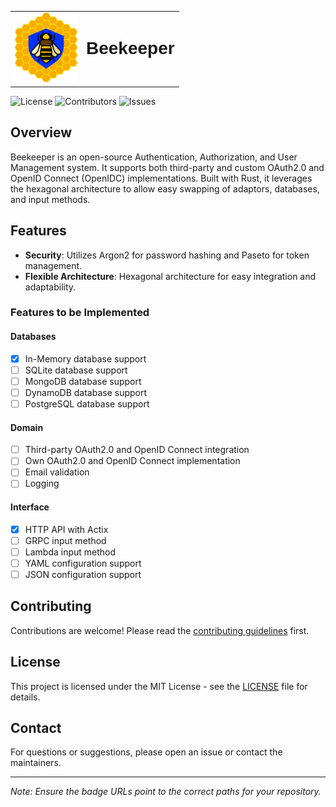 <table>
  <tr>
    <td><img src="logo.png" alt="Logo" style="width: 100px;"></td>
    <td><h1 style="font-size: 2em; font-family: 'Nunito', sans-serif; margin: 0;">Beekeeper</h1></td>
  </tr>
</table>

![License](https://img.shields.io/badge/license-MIT-blue.svg)
![Contributors](https://img.shields.io/github/contributors/abdihakim148/beekeeper)
![Issues](https://img.shields.io/github/issues/abdihakim148/beekeeper)

<!-- ![Logo](logo.png) -->

## Overview

Beekeeper is an open-source Authentication, Authorization, and User Management system. It supports both third-party and custom OAuth2.0 and OpenID Connect (OpenIDC) implementations. Built with Rust, it leverages the hexagonal architecture to allow easy swapping of adaptors, databases, and input methods.

## Features

- **Security**: Utilizes Argon2 for password hashing and Paseto for token management.
- **Flexible Architecture**: Hexagonal architecture for easy integration and adaptability.

### Features to be Implemented

#### Databases
- [x] In-Memory database support
- [ ] SQLite database support
- [ ] MongoDB database support
- [ ] DynamoDB database support
- [ ] PostgreSQL database support

#### Domain
- [ ] Third-party OAuth2.0 and OpenID Connect integration
- [ ] Own OAuth2.0 and OpenID Connect implementation
- [ ] Email validation
- [ ] Logging

#### Interface
- [x] HTTP API with Actix
- [ ] GRPC input method
- [ ] Lambda input method
- [ ] YAML configuration support
- [ ] JSON configuration support

## Contributing

Contributions are welcome! Please read the [contributing guidelines](CONTRIBUTING.md) first.

## License

This project is licensed under the MIT License - see the [LICENSE](LICENSE) file for details.

## Contact

For questions or suggestions, please open an issue or contact the maintainers.

---

*Note: Ensure the badge URLs point to the correct paths for your repository.*

